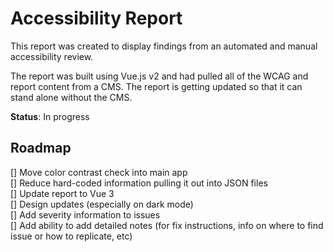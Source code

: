 # Accessibility Report

This report was created to display findings from an automated and manual accessibility review. 

The report was built using Vue.js v2 and had pulled all of the WCAG and report content from a CMS. The report is getting updated so that it can stand alone without the CMS.

**Status**: In progress


## Roadmap

[] Move color contrast check into main app  
[] Reduce hard-coded information pulling it out into JSON files  
[] Update report to Vue 3  
[] Design updates (especially on dark mode)  
[] Add severity information to issues  
[] Add ability to add detailed notes (for fix instructions, info on where to find issue or how to replicate, etc)